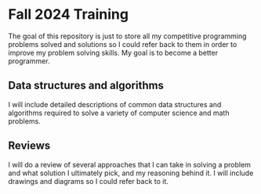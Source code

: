 # Fall 2024 Training

The goal of this repository is just to store all my competitive programming problems solved and solutions so I could refer back to them in order to improve my problem solving skills. My goal is to become a better programmer.

## Data structures and algorithms

I will include detailed descriptions of common data structures and algorithms required to solve a variety of computer science and math problems.

## Reviews

I will do a review of several approaches that I can take in solving a problem and what solution I ultimately pick, and my reasoning behind it. I will include drawings and diagrams so I could refer back to it.